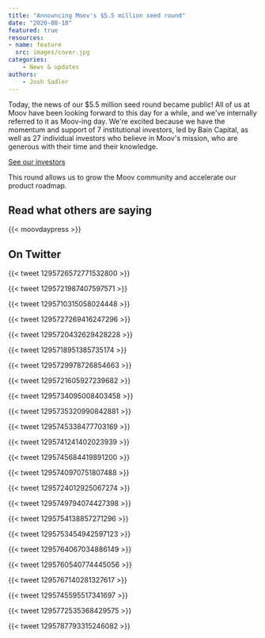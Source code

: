```yaml
---
title: "Announcing Moov's $5.5 million seed round"
date: "2020-08-18"
featured: true
resources:
- name: feature
  src: images/cover.jpg
categories: 
    - News & updates
authors: 
    - Josh Sadler
---
```


Today, the news of our $5.5 million seed round became public! All of us at Moov have been looking forward to this day for a while, and we've internally referred to it as Moov-ing day. We're excited because we have the momentum and support of 7 institutional investors, led by Bain Capital, as well as 27 individual investors who believe in Moov's mission, who are generous with their time and their knowledge.

[See our investors](/investors)

This round allows us to grow the Moov community and accelerate our product roadmap.

## Read what others are saying

{{< moovdaypress >}}

## On Twitter

{{< tweet 1295726572771532800 >}}

{{< tweet 1295721987407597571 >}}

{{< tweet 1295710315058024448 >}}

{{< tweet 1295727269416247296 >}}

{{< tweet 1295720432629428228 >}}

{{< tweet 1295718951385735174 >}}

{{< tweet 1295729978726854663 >}}

{{< tweet 1295721605927239682 >}}

{{< tweet 1295734095008403458 >}}

{{< tweet 1295735320990842881 >}}

{{< tweet 1295745338477703169 >}}

{{< tweet 1295741241402023939 >}}

{{< tweet 1295745684419891200 >}}

{{< tweet 1295740970751807488 >}}

{{< tweet 1295724012925067274 >}}

{{< tweet 1295749794074427398 >}}

{{< tweet 1295754138857271296 >}}

{{< tweet 1295753454942597123 >}}

{{< tweet 1295764067034886149 >}}

{{< tweet 1295760540774445056 >}}

{{< tweet 1295767140281327617 >}}

{{< tweet 1295745595517341697 >}}

{{< tweet 1295772535368429575 >}}

{{< tweet 1295787793315246082 >}}